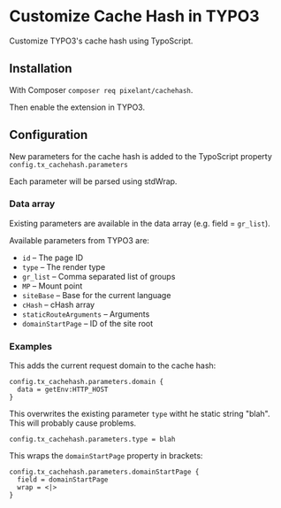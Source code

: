 # Customize Cache Hash in TYPO3

Customize TYPO3's cache hash using TypoScript.

## Installation

With Composer `composer req pixelant/cachehash`.

Then enable the extension in TYPO3.

## Configuration

New parameters for the cache hash is added to the TypoScript property `config.tx_cachehash.parameters`

Each parameter will be parsed using stdWrap.

### Data array

Existing parameters are available in the data array (e.g. field = `gr_list`).

Available parameters from TYPO3 are:

* `id` – The page ID
* `type` – The render type
* `gr_list` – Comma separated list of groups
* `MP` – Mount point
* `siteBase` – Base for the current language
* `cHash` – cHash array
* `staticRouteArguments` – Arguments
* `domainStartPage` – ID of the site root

### Examples

This adds the current request domain to the cache hash:

```
config.tx_cachehash.parameters.domain {
  data = getEnv:HTTP_HOST
}
```

This overwrites the existing parameter `type` witht he static  string "blah". This will probably cause problems.

```
config.tx_cachehash.parameters.type = blah
```

This wraps the `domainStartPage` property in brackets:

```
config.tx_cachehash.parameters.domainStartPage {
  field = domainStartPage
  wrap = <|>
}
```
